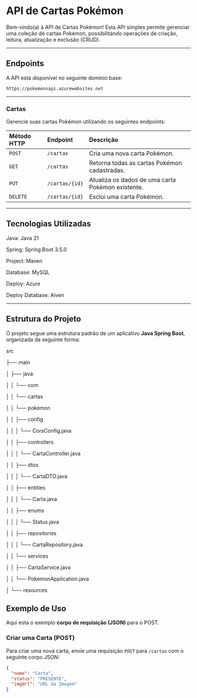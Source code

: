 # API de Cartas Pokémon

Bem-vindo(a) à API de Cartas Pokémon! Esta API simples permite gerenciar uma coleção de cartas Pokémon, possibilitando operações de criação, leitura, atualização e exclusão (CRUD).

---

## Endpoints

A API está disponível no seguinte domínio base:

`https://pokemonsapi.azurewebsites.net`

---

### Cartas

Gerencie suas cartas Pokémon utilizando os seguintes endpoints:

| Método HTTP | Endpoint                        | Descrição                                         |
| :---------- | :------------------------------ | :------------------------------------------------ |
| `POST`      | `/cartas`                       | Cria uma nova carta Pokémon.                      |
| `GET`       | `/cartas`                       | Retorna todas as cartas Pokémon cadastradas.      |
| `PUT`       | `/cartas/{id}`                  | Atualiza os dados de uma carta Pokémon existente. |
| `DELETE`    | `/cartas/{id}`                  | Exclui uma carta Pokémon.                         |

---

## Tecnologias Utilizadas


Java: Java 21

Spring: Spring Boot 3.5.0

Project: Maven

Database: MySQL

Deploy: Azure

Deploy Database: Aiven

---

## Estrutura do Projeto

O projeto segue uma estrutura padrão de um aplicativo **Java Spring Boot**, organizada da seguinte forma:

src
<p></p>
├── main
<p></p>
│   ├── java
<p></p>
│   │   └── com
<p></p>
│   │       └── cartas
<p></p>
│   │           └── pokemon
<p></p>
│   │               ├── config
<p></p>
│   │               │   └── CorsConfig.java
<p></p>
│   │               ├── controllers
<p></p>
│   │               │   └── CartaController.java
<p></p>
│   │               ├── dtos
<p></p>
│   │               │   └── CartaDTO.java
<p></p>
│   │               ├── entities
<p></p>
│   │               │   └── Carta.java
<p></p>
│   │               ├── enums
<p></p>
│   │               │   └── Status.java
<p></p>
│   │               ├── repositories
<p></p>
│   │               │   └── CartaRepository.java
<p></p>
│   │               └── services
<p></p>
│   │                   ├── CartaService.java
<p></p>
│   │                   └── PokemonApplication.java
<p></p>
│   └── resources


## Exemplo de Uso

Aqui esta o exemplo **corpo de requisição (JSON)** para o POST.

### Criar uma Carta (POST)

Para criar uma nova carta, envie uma requisição `POST` para `/cartas` com o seguinte corpo JSON:

```json
{
  "nome": "Carta",
  "status": "PRESENTE",
  "imgUrl": "URL da Imagem"
}
